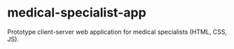 # medical-specialist-app
Prototype client-server web application for medical specialists (HTML, CSS, JS).
